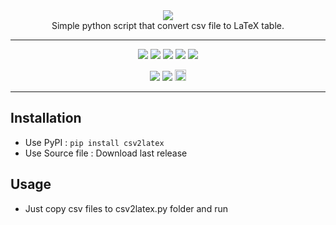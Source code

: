  
<div align="center">
<img src="http://sepandhaghighi.github.io/csv2latex/Files/logo.png"/>
<br/>
Simple python script that convert csv file to LaTeX table.  
<hr/>
<a href="https://codeclimate.com/github/sepandhaghighi/csv2latex"><img src="https://codeclimate.com/github/sepandhaghighi/csv2latex/badges/gpa.svg" /></a>
<a href="https://scrutinizer-ci.com/g/sepandhaghighi/csv2latex/?branch=master"><img src="https://scrutinizer-ci.com/g/sepandhaghighi/csv2latex/badges/quality-score.png?b=master"/></a>
<a href="https://github.com/sepandhaghighi/csv2latex/blob/master/LICENSE"><img src="https://img.shields.io/github/license/mashape/apistatus.svg"/></a>
<a href="https://www.codacy.com/app/sepand-haghighi/csv2latex?utm_source=github.com&amp;utm_medium=referral&amp;utm_content=sepandhaghighi/csv2latex&amp;utm_campaign=Badge_Grade"><img src="https://api.codacy.com/project/badge/Grade/895c15935aca4fd0bdd8d642365cec5f"/></a>
<a href="https://scrutinizer-ci.com/g/sepandhaghighi/csv2latex/?branch=master"><img src="https://scrutinizer-ci.com/g/sepandhaghighi/csv2latex/badges/build.png?b=master"/></a>

<a href="http://www.shaghighi.ir/csv2latex"><img src="https://img.shields.io/website-up-down-green-red/http/shields.io.svg"/></a>
 <a href="https://gitter.im/csv2latex"><img src="https://img.shields.io/gitter/room/nwjs/nw.js.svg"/></a>
<a href="https://badge.fury.io/py/csv2latex"><img src="https://badge.fury.io/py/csv2latex.svg" alt="PyPI version" height="18"></a>

<hr/>
</div>

## Installation ##
- Use PyPI : `pip install csv2latex`
- Use Source file : Download last release
## Usage ##
- Just copy csv files to csv2latex.py folder and run 